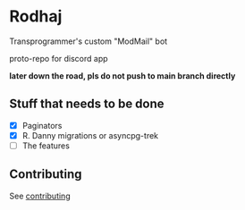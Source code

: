 # Rodhaj

Transprogrammer's custom "ModMail" bot

proto-repo for discord app

**later down the road, pls do not push to main branch directly**

## Stuff that needs to be done

- [x] Paginators
- [x] R. Danny migrations or asyncpg-trek
- [ ] The features

## Contributing

See [contributing](./CONTRIBUTING.md)